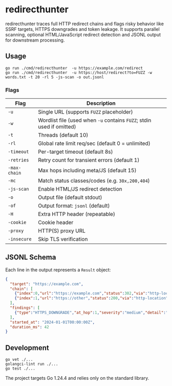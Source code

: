 # redirecthunter

redirecthunter traces full HTTP redirect chains and flags risky behavior like SSRF targets, HTTPS downgrades and token leakage.
It supports parallel scanning, optional HTML/JavaScript redirect detection and JSONL output for downstream processing.

## Usage

```
go run ./cmd/redirecthunter  -u https://example.com/redirect
go run ./cmd/redirecthunter  -u https://host/redirect?to=FUZZ -w words.txt -t 20 -rl 5 -js-scan -o out.jsonl
```

### Flags

| Flag | Description |
| ---- | ----------- |
| `-u` | Single URL (supports `FUZZ` placeholder) |
| `-w` | Wordlist file (used when `-u` contains `FUZZ`; stdin used if omitted) |
| `-t` | Threads (default 10) |
| `-rl` | Global rate limit req/sec (default 0 = unlimited) |
| `-timeout` | Per-target timeout (default 8s) |
| `-retries` | Retry count for transient errors (default 1) |
| `-max-chain` | Max hops including meta/JS (default 15) |
| `-mc` | Match status classes/codes (e.g. `30x,200,404`) |
| `-js-scan` | Enable HTML/JS redirect detection |
| `-o` | Output file (default stdout) |
| `-of` | Output format: `jsonl` (default) |
| `-H` | Extra HTTP header (repeatable) |
| `-cookie` | Cookie header |
| `-proxy` | HTTP(S) proxy URL |
| `-insecure` | Skip TLS verification |

## JSONL Schema

Each line in the output represents a `Result` object:

```json
{
  "target": "https://example.com",
  "chain": [
    {"index":0,"url":"https://example.com","status":302,"via":"http-location","time_ms":12},
    {"index":1,"url":"https://other","status":200,"via":"http-location","time_ms":20,"final":true}
  ],
  "findings": [
    {"type":"HTTPS_DOWNGRADE","at_hop":1,"severity":"medium","detail":"https://a -> http://b"}
  ],
  "started_at": "2024-01-01T00:00:00Z",
  "duration_ms": 42
}
```

## Development

```
go vet ./...
golangci-lint run ./...
go test ./...
```

The project targets Go 1.24.4 and relies only on the standard library.
